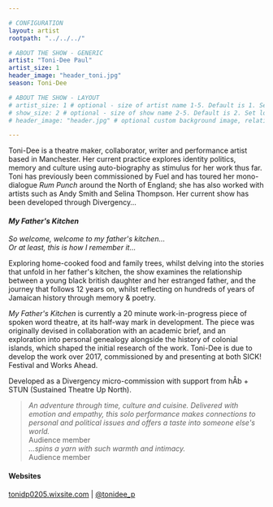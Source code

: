 ```yaml
---

# CONFIGURATION
layout: artist
rootpath: "../../../"

# ABOUT THE SHOW - GENERIC
artist: "Toni-Dee Paul"
artist_size: 1
header_image: "header_toni.jpg"
season: Toni-Dee

# ABOUT THE SHOW - LAYOUT
# artist_size: 1 # optional - size of artist name 1-5. Default is 1. Set longer names to lower values
# show_size: 2 # optional - size of show name 2-5. Default is 2. Set longer names to lower values
# header_image: "header.jpg" # optional custom background image, relative to current page

---
```

Toni-Dee is a theatre maker, collaborator, writer and performance artist based in Manchester. Her current practice explores identity politics, memory and culture using auto-biography as stimulus for her work thus far. Toni has previously been commissioned by Fuel and has toured her mono-dialogue *Rum Punch* around the North of England; she has also worked with artists such as Andy Smith and Selina Thompson. Her current show has been developed through Divergency…        
         
#### *My Father's Kitchen*        
*So welcome, welcome to my father's kitchen…<br>Or at least, this is how I remember it…*         
         
Exploring home-cooked food and family trees, whilst delving into the stories that unfold in her father's kitchen, the show examines the relationship between a young black british daughter and her estranged father, and the journey that follows 12 years on, whilst reflecting on hundreds of years of Jamaican history through memory & poetry.    
      
*My Father's Kitchen* is currently a 20 minute work-in-progress piece of spoken word theatre, at its half-way mark in development. The piece was originally devised in collaboration with an academic brief, and an exploration into personal genealogy alongside the history of colonial islands, which shaped the initial research of the work. Toni-Dee is due to develop the work over 2017, commissioned by and presenting at both SICK! Festival and Works Ahead.       
         
Developed as a Divergency micro-commission with support from hÅb + STUN (Sustained Theatre Up North).           
         
>*An adventure through time, culture and cuisine. Delivered with emotion and empathy, this solo performance makes connections to personal and political issues and offers a taste into someone else's world.*<br>Audience member     
>*…spins a yarn with such warmth and intimacy.*<br>Audience member     
         
#### Websites          
<a href="http://tonidp0205.wixsite.com/tonideepaul" target="_blank">tonidp0205.wixsite.com</a> | <a href="http://twitter.com/tonidee_p" target="_blank">@tonidee_p</a>
